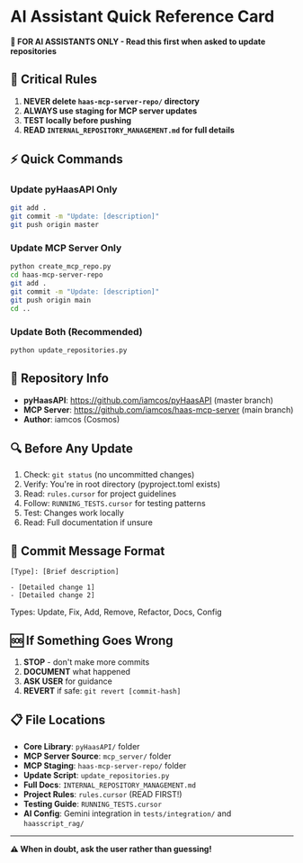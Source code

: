 # AI Assistant Quick Reference Card

**🤖 FOR AI ASSISTANTS ONLY - Read this first when asked to update repositories**

## 🚨 Critical Rules
1. **NEVER delete `haas-mcp-server-repo/` directory**
2. **ALWAYS use staging for MCP server updates** 
3. **TEST locally before pushing**
4. **READ `INTERNAL_REPOSITORY_MANAGEMENT.md` for full details**

## ⚡ Quick Commands

### Update pyHaasAPI Only
```bash
git add .
git commit -m "Update: [description]"
git push origin master
```

### Update MCP Server Only
```bash
python create_mcp_repo.py
cd haas-mcp-server-repo
git add .
git commit -m "Update: [description]"
git push origin main
cd ..
```

### Update Both (Recommended)
```bash
python update_repositories.py
```

## 📍 Repository Info
- **pyHaasAPI**: https://github.com/iamcos/pyHaasAPI (master branch)
- **MCP Server**: https://github.com/iamcos/haas-mcp-server (main branch)
- **Author**: iamcos (Cosmos)

## 🔍 Before Any Update
1. Check: `git status` (no uncommitted changes)
2. Verify: You're in root directory (pyproject.toml exists)
3. Read: `rules.cursor` for project guidelines
4. Follow: `RUNNING_TESTS.cursor` for testing patterns
5. Test: Changes work locally
6. Read: Full documentation if unsure

## 📝 Commit Message Format
```
[Type]: [Brief description]

- [Detailed change 1]
- [Detailed change 2]
```

Types: Update, Fix, Add, Remove, Refactor, Docs, Config

## 🆘 If Something Goes Wrong
1. **STOP** - don't make more commits
2. **DOCUMENT** what happened
3. **ASK USER** for guidance
4. **REVERT** if safe: `git revert [commit-hash]`

## 📋 File Locations
- **Core Library**: `pyHaasAPI/` folder
- **MCP Server Source**: `mcp_server/` folder  
- **MCP Staging**: `haas-mcp-server-repo/` folder
- **Update Script**: `update_repositories.py`
- **Full Docs**: `INTERNAL_REPOSITORY_MANAGEMENT.md`
- **Project Rules**: `rules.cursor` (READ FIRST!)
- **Testing Guide**: `RUNNING_TESTS.cursor`
- **AI Config**: Gemini integration in `tests/integration/` and `haasscript_rag/`

---
**⚠️ When in doubt, ask the user rather than guessing!**